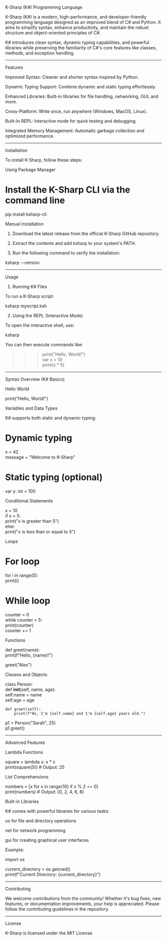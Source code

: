 K-Sharp (K#) Programming Language

K-Sharp (K#) is a modern, high-performance, and developer-friendly programming language designed as an improved blend of C# and Python. It aims to simplify syntax, enhance productivity, and maintain the robust structure and object-oriented principles of C#.

K# introduces clean syntax, dynamic typing capabilities, and powerful libraries while preserving the familiarity of C#'s core features like classes, methods, and exception handling.


---

Features

Improved Syntax: Cleaner and shorter syntax inspired by Python.

Dynamic Typing Support: Combine dynamic and static typing effortlessly.

Enhanced Libraries: Built-in libraries for file handling, networking, GUI, and more.

Cross-Platform: Write once, run anywhere (Windows, MacOS, Linux).

Built-In REPL: Interactive mode for quick testing and debugging.

Integrated Memory Management: Automatic garbage collection and optimized performance.



---

Installation

To install K-Sharp, follow these steps:

Using Package Manager

# Install the K-Sharp CLI via the command line  
pip install ksharp-cli

Manual Installation

1. Download the latest release from the official K-Sharp GitHub repository.


2. Extract the contents and add ksharp to your system's PATH.


3. Run the following command to verify the installation:



ksharp --version


---

Usage

1. Running K# Files

To run a K-Sharp script:

ksharp myscript.ksh

2. Using the REPL (Interactive Mode)

To open the interactive shell, use:

ksharp

You can then execute commands like:

>>> print("Hello, World!")  
>>> var x = 10  
>>> print(x * 5)


---

Syntax Overview (K# Basics)

Hello World

print("Hello, World!")

Variables and Data Types

K# supports both static and dynamic typing:

# Dynamic typing  
x = 42  
message = "Welcome to K-Sharp"  

# Static typing (optional)  
var y: int = 100

Conditional Statements

x = 10  
if x > 5:  
    print("x is greater than 5")  
else:  
    print("x is less than or equal to 5")

Loops

# For loop  
for i in range(5):  
    print(i)  

# While loop  
counter = 0  
while counter < 5:  
    print(counter)  
    counter += 1

Functions

def greet(name):  
    print(f"Hello, {name}!")  

greet("Alex")

Classes and Objects

class Person:  
    def __init__(self, name, age):  
        self.name = name  
        self.age = age  

    def greet(self):  
        print(f"Hi, I'm {self.name} and I'm {self.age} years old.")  

p1 = Person("Sarah", 25)  
p1.greet()


---

Advanced Features

Lambda Functions

square = lambda x: x * x  
print(square(5))  # Output: 25

List Comprehensions

numbers = [x for x in range(10) if x % 2 == 0]  
print(numbers)  # Output: [0, 2, 4, 6, 8]

Built-in Libraries

K# comes with powerful libraries for various tasks:

os for file and directory operations

net for network programming

gui for creating graphical user interfaces


Example:

import os  

current_directory = os.getcwd()  
print(f"Current Directory: {current_directory}")


---

Contributing

We welcome contributions from the community! Whether it's bug fixes, new features, or documentation improvements, your help is appreciated. Please follow the contributing guidelines in the repository.


---

License

K-Sharp is licensed under the MIT License.

